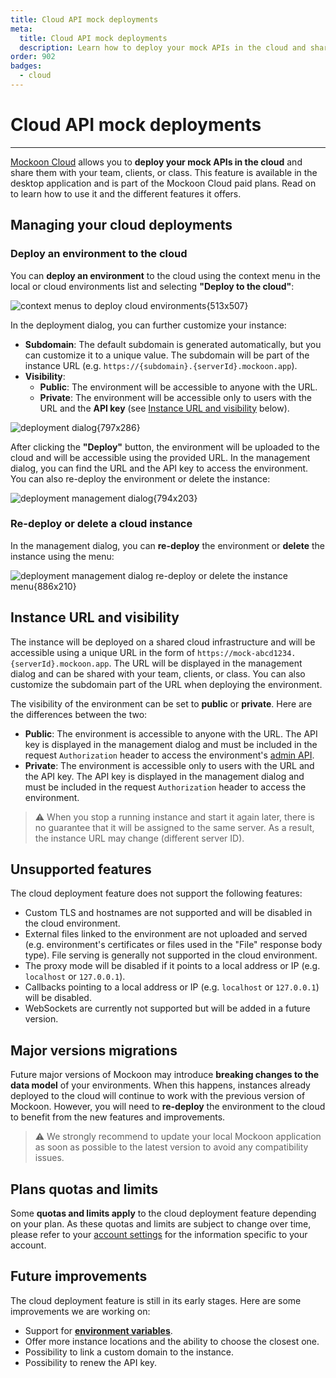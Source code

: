 ```yaml
---
title: Cloud API mock deployments
meta:
  title: Cloud API mock deployments
  description: Learn how to deploy your mock APIs in the cloud and share them with your team, clients, or class, using Mockoon Cloud
order: 902
badges:
  - cloud
---
```


# Cloud API mock deployments

---

[Mockoon Cloud](/cloud/) allows you to **deploy your mock APIs in the cloud** and share them with your team, clients, or class. This feature is available in the desktop application and is part of the Mockoon Cloud paid plans. Read on to learn how to use it and the different features it offers.

## Managing your cloud deployments

### Deploy an environment to the cloud

You can **deploy an environment** to the cloud using the context menu in the local or cloud environments list and selecting **"Deploy to the cloud"**:

![context menus to deploy cloud environments{513x507}](docs-img:deploy-environment-menu.png)

In the deployment dialog, you can further customize your instance:

- **Subdomain**: The default subdomain is generated automatically, but you can customize it to a unique value. The subdomain will be part of the instance URL (e.g. `https://{subdomain}.{serverId}.mockoon.app`).
- **Visibility**:
  - **Public**: The environment will be accessible to anyone with the URL.
  - **Private**: The environment will be accessible only to users with the URL and the **API key** (see [Instance URL and visibility](#instance-url-and-visibility) below).

![deployment dialog{797x286}](docs-img:deploy-environment-dialog.png)

After clicking the **"Deploy"** button, the environment will be uploaded to the cloud and will be accessible using the provided URL. In the management dialog, you can find the URL and the API key to access the environment. You can also re-deploy the environment or delete the instance:

![deployment management dialog{794x203}](docs-img:deploy-environment-management-dialog.png)

### Re-deploy or delete a cloud instance

In the management dialog, you can **re-deploy** the environment or **delete** the instance using the menu:

![deployment management dialog re-deploy or delete the instance menu{886x210}](docs-img:deploy-environment-management-menu.png)

## Instance URL and visibility

The instance will be deployed on a shared cloud infrastructure and will be accessible using a unique URL in the form of `https://mock-abcd1234.{serverId}.mockoon.app`. The URL will be displayed in the management dialog and can be shared with your team, clients, or class. You can also customize the subdomain part of the URL when deploying the environment.

The visibility of the environment can be set to **public** or **private**. Here are the differences between the two:

- **Public**: The environment is accessible to anyone with the URL. The API key is displayed in the management dialog and must be included in the request `Authorization` header to access the environment's [admin API](docs:admin-api/overview).
- **Private**: The environment is accessible only to users with the URL and the API key. The API key is displayed in the management dialog and must be included in the request `Authorization` header to access the environment.

> ⚠️ When you stop a running instance and start it again later, there is no guarantee that it will be assigned to the same server. As a result, the instance URL may change (different server ID).

## Unsupported features

The cloud deployment feature does not support the following features:

- Custom TLS and hostnames are not supported and will be disabled in the cloud environment.
- External files linked to the environment are not uploaded and served (e.g. environment's certificates or files used in the "File" response body type). File serving is generally not supported in the cloud environment.
- The proxy mode will be disabled if it points to a local address or IP (e.g. `localhost` or `127.0.0.1`).
- Callbacks pointing to a local address or IP (e.g. `localhost` or `127.0.0.1`) will be disabled.
- WebSockets are currently not supported but will be added in a future version.

## Major versions migrations

Future major versions of Mockoon may introduce **breaking changes to the data model** of your environments. When this happens, instances already deployed to the cloud will continue to work with the previous version of Mockoon. However, you will need to **re-deploy** the environment to the cloud to benefit from the new features and improvements.

> ⚠️ We strongly recommend to update your local Mockoon application as soon as possible to the latest version to avoid any compatibility issues.

## Plans quotas and limits

Some **quotas and limits apply** to the cloud deployment feature depending on your plan. As these quotas and limits are subject to change over time, please refer to your [account settings](/account/subscription/) for the information specific to your account.

## Future improvements

The cloud deployment feature is still in its early stages. Here are some improvements we are working on:

- Support for [**environment variables**](docs:admin-api/environment-variables).
- Offer more instance locations and the ability to choose the closest one.
- Possibility to link a custom domain to the instance.
- Possibility to renew the API key.
